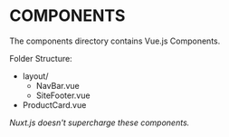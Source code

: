 # COMPONENTS

The components directory contains Vue.js Components.

Folder Structure:

- layout/
  - NavBar.vue
  - SiteFooter.vue
- ProductCard.vue

_Nuxt.js doesn't supercharge these components._
